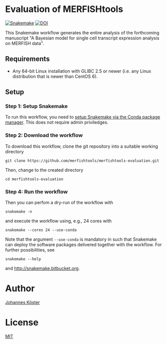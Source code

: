 # Evaluation of MERFISHtools

[![Snakemake](https://img.shields.io/badge/snakemake-≥3.10.1-brightgreen.svg)](http://snakemake.bitbucket.org)
[![DOI](https://zenodo.org/badge/DOI/10.5281/zenodo.264016.svg)](https://doi.org/10.5281/zenodo.264016)

This Snakemake workflow generates the entire analysis of the forthcoming manuscript
"A Bayesian model for single cell transcript expression analysis on MERFISH data".

## Requirements

* Any 64-bit Linux installation with GLIBC 2.5 or newer (i.e. any Linux distribution that is newer than CentOS 6).

## Setup

### Step 1: Setup Snakemake

To run this workflow, you need to
[setup Snakemake via the Conda package manager](http://snakemake.readthedocs.io/en/latest/getting_started/installation.html).
This does not require admin priviledges.

### Step 2: Download the workflow

To download this workflow, clone the git repository into a suitable working directory

    git clone https://github.com/merfishtools/merfishtools-evaluation.git

Then, change to the created directory

    cd merfishtools-evaluation

### Step 4: Run the workflow

Then you can perfom a dry-run of the workflow with

    snakemake -n

and execute the workflow using, e.g., 24 cores with

    snakemake --cores 24 --use-conda

Note that the argument `--use-conda` is mandatory in such that Snakemake
can deploy the software packages delivered together with the workflow.
For further possibilities, see

    snakemake --help

and http://snakemake.bitbucket.org.

# Author

[Johannes Köster](http://johanneskoester.bitbucket.org)

# License

[MIT](LICENSE.md)

